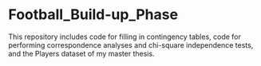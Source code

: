 # Football_Build-up_Phase
This repository includes code for filling in contingency tables, code for performing correspondence analyses and chi-square independence tests, and the Players dataset of my master thesis.
